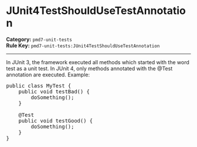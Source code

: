 # JUnit4TestShouldUseTestAnnotation
**Category:** `pmd7-unit-tests`<br/>
**Rule Key:** `pmd7-unit-tests:JUnit4TestShouldUseTestAnnotation`<br/>


-----

In JUnit 3, the framework executed all methods which started with the word test as a unit test.
In JUnit 4, only methods annotated with the @Test annotation are executed. Example:
<pre>
public class MyTest {
    public void testBad() {
        doSomething();
    }

	@Test
    public void testGood() {
        doSomething();
    }
}
</pre>
